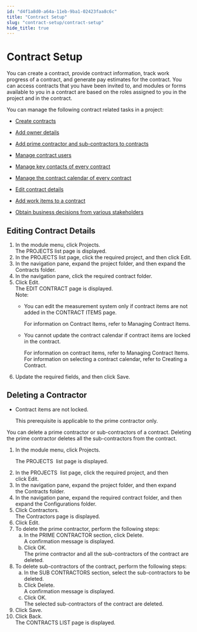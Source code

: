 ```yaml
---
id: "d4f1a8d0-a64a-11eb-9ba1-02423faa8c6c"
title: "Contract Setup"
slug: "contract-setup/contract-setup"
hide_title: true
---
```


<a id="ariaid-title1"/>

# Contract Setup

<p xmlns="http://www.w3.org/1999/xhtml" className="shortdesc">
</p>

<p xmlns="http://www.w3.org/1999/xhtml" className="p">You can create&nbsp;a contract, provide contract information, track work progress of a contract, and generate pay estimates for the contract. You can access contracts that you have been invited to, and modules or forms available to you in a contract are based on the roles assigned to you in the project and in the contract.</p>

<div xmlns="http://www.w3.org/1999/xhtml" className="p">You can manage the following contract related tasks&nbsp;in a project:<ul className="ul"><li className="li"><p className="p"><a className="xref" href="#">Create contracts</a></p></li><li className="li"><p className="p"><a className="xref" href="#">Add owner details</a></p></li><li className="li"><p className="p"><a className="xref j-external-link" href="http://MngCtrDets.dita">Add prime contractor and sub-contractors to contracts</a></p></li><li className="li"><p className="p"><a className="xref j-external-link" href="http://MngCtrUsr.dita">Manage contract users</a></p></li><li className="li"><p className="p"><a className="xref" href="#">Manage key contacts of every contract</a></p></li><li className="li"><p className="p"><a className="xref" href="#">Manage the contract calendar of every contract</a></p></li><li className="li"><p className="p"><a className="xref" href="#task-2916">Edit contract details</a></p></li><li className="li"><p className="p"><a className="xref" href="#">Add work items to a contract</a></p></li><li className="li"><p className="p"><a className="xref" href="#">Obtain business decisions from various stakeholders</a></p></li></ul></div>

<a id="ariaid-title2"/>

## Editing Contract Details

<p xmlns="http://www.w3.org/1999/xhtml" className="shortdesc">
</p>

<section xmlns="http://www.w3.org/1999/xhtml" className="section context"><ol className="ol steps"><li className="li step stepexpand"><span className="ph cmd">In the module menu, click <span className="ph uicontrol">Projects</span>.
      </span><div className="itemgroup info">The <span className="ph uicontrol">PROJECTS</span>  list page is displayed.</div></li><li className="li step stepexpand"><span className="ph cmd">In the <span className="ph uicontrol">PROJECTS</span>  list page, click the required project, and then click <span className="ph uicontrol">Edit</span>.
      </span></li><li className="li step stepexpand"><span className="ph cmd">In the navigation pane, expand the project folder, and then expand the <span className="ph uicontrol">Contracts</span> folder.
      </span></li><li className="li step stepexpand"><span className="ph cmd">In the navigation pane, click the required contract folder.
      </span></li><li className="li step stepexpand"><span className="ph cmd">Click <span className="ph uicontrol">Edit</span>.
      </span><div className="itemgroup info">The <span className="ph uicontrol">EDIT CONTRACT</span> page is displayed.</div><div className="itemgroup info"><div className="note note note_note"><span className="note__title">Note:</span> <ul className="ul"><li className="li"><p className="p">You can edit the measurement system only if contract items are not added in the <span className="ph uicontrol">CONTRACT ITEMS</span> page.
              </p><p className="p">For information on <span className="ph uicontrol">Contract Items</span>, refer to Managing Contract Items.</p></li><li className="li"><p className="p">You cannot update the contract calendar if contract items are locked in the contract.
              </p><p className="p">For information on contract items, refer to Managing Contract Items.
                For information on selecting a contract calendar, refer to Creating a Contract.</p></li></ul></div></div></li><li className="li step stepexpand"><span className="ph cmd">Update the required fields, and then click <span className="ph uicontrol">Save</span>.</span></li></ol><section className="section result" />
</section>


<a id="ariaid-title3"/>

## Deleting a Contractor

<p xmlns="http://www.w3.org/1999/xhtml" className="shortdesc">
</p>

<div xmlns="http://www.w3.org/1999/xhtml" className="section prereq p"><ul className="ul"><li className="li"><p className="p">Contract items are not locked.
      </p><p className="p">This prerequisite is applicable to the prime contractor only.</p></li></ul></div>
<section xmlns="http://www.w3.org/1999/xhtml" className="section context">You can delete a prime contractor or sub-contractors of a contract. Deleting the prime contractor deletes all the sub-contractors from the contract.</section>

<ol xmlns="http://www.w3.org/1999/xhtml" className="ol steps"><li className="li step stepexpand"><span className="ph cmd">In the module menu, click&nbsp;<span className="ph uicontrol">Projects</span>.</span><div className="itemgroup info"><p className="p">The&nbsp;<span className="ph uicontrol">PROJECTS&nbsp;</span>&nbsp;list page is displayed.</p></div></li><li className="li step stepexpand"><span className="ph cmd">In the&nbsp;<span className="ph uicontrol">PROJECTS&nbsp;</span>&nbsp;list page, click the required&nbsp;project,&nbsp;and then click&nbsp;<span className="ph uicontrol">Edit.</span></span></li><li className="li step stepexpand"><span className="ph cmd">In the navigation pane, expand the project folder, and then expand the&nbsp;<span className="ph uicontrol">Contracts</span>&nbsp;folder.</span></li><li className="li step stepexpand"><span className="ph cmd">In the navigation pane, expand the required contract folder, and then expand the&nbsp;<span className="ph uicontrol">Configurations&nbsp;</span>folder.</span></li><li className="li step stepexpand"><span className="ph cmd">Click&nbsp;<span className="ph uicontrol">Contractors</span>.</span><div className="itemgroup info">The&nbsp;<span className="ph uicontrol">Contractors&nbsp;</span>page is displayed.</div></li><li className="li step stepexpand"><span className="ph cmd">Click&nbsp;<span className="ph uicontrol">Edit</span>.</span></li><li className="li step stepexpand"><span className="ph cmd">To delete the prime contractor, perform the following steps:
    </span><ol type="a" className="ol substeps"><li className="li substep substepexpand"><span className="ph cmd">In the&nbsp;<span className="ph uicontrol">PRIME CONTRACTOR&nbsp;</span>section, click&nbsp;<span className="ph uicontrol">Delete</span>.</span><div className="itemgroup info">A confirmation message is displayed.</div></li><li className="li substep substepexpand"><span className="ph cmd">Click&nbsp;<span className="ph uicontrol">OK</span>.</span><div className="itemgroup info">The prime contractor and all the sub-contractors of the contract are deleted.</div></li></ol></li><li className="li step stepexpand"><span className="ph cmd">To delete sub-contractors of the contract, perform the following steps:
    </span><ol type="a" className="ol substeps"><li className="li substep substepexpand"><span className="ph cmd">In the&nbsp;<span className="ph uicontrol">SUB CONTRACTORS</span>&nbsp;section, select the sub-contractors to be deleted.</span></li><li className="li substep substepexpand"><span className="ph cmd">Click&nbsp;<span className="ph uicontrol">Delete</span>.</span><div className="itemgroup info">A confirmation message is displayed.</div></li><li className="li substep substepexpand"><span className="ph cmd">Click&nbsp;<span className="ph uicontrol">OK</span>.</span><div className="itemgroup info">The selected sub-contractors of the contract are deleted.</div></li></ol></li><li className="li step stepexpand"><span className="ph cmd">Click&nbsp;<span className="ph uicontrol">Save</span>.</span></li><li className="li step stepexpand"><span className="ph cmd">Click&nbsp;<span className="ph uicontrol">Back</span>.</span><div className="itemgroup info">The&nbsp;<span className="ph uicontrol">CONTRACTS LIST</span><strong className="ph b">&nbsp;</strong>page is displayed.</div></li></ol>

<section xmlns="http://www.w3.org/1999/xhtml" className="section result">
</section>

